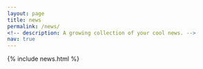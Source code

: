 ```yaml
---
layout: page
title: news
permalink: /news/
<!-- description: A growing collection of your cool news. -->
nav: true
---
```


<!-- pages/news.md -->
<div class="news">
    {% include news.html %}
</div>
